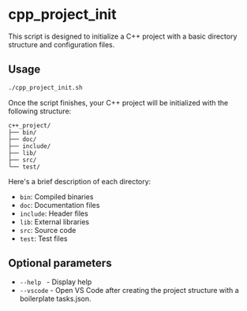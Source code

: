 # cpp_project_init

This script is designed to initialize a C++ project with a basic directory structure and configuration files.

## Usage

```bash
./cpp_project_init.sh
```

Once the script finishes, your C++ project will be initialized with the following structure:

```
c++_project/
├── bin/
├── doc/
├── include/
├── lib/
├── src/
└── test/
```

Here's a brief description of each directory:

- `bin`: Compiled binaries
- `doc`: Documentation files
- `include`: Header files
- `lib`: External libraries
- `src`: Source code
- `test`: Test files

## Optional parameters

- `--help ` - Display help
- `--vscode` - Open VS Code after creating the project structure with a boilerplate tasks.json.

